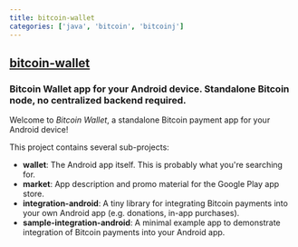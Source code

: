 ```yaml
---
title: bitcoin-wallet
categories: ['java', 'bitcoin', 'bitcoinj']
---
```

## [bitcoin-wallet](https://github.com/bitcoin-wallet/bitcoin-wallet)

### Bitcoin Wallet app for your Android device. Standalone Bitcoin node, no centralized backend required.


Welcome to _Bitcoin Wallet_, a standalone Bitcoin payment app for your Android device!

This project contains several sub-projects:

 * __wallet__:
     The Android app itself. This is probably what you're searching for.
 * __market__:
     App description and promo material for the Google Play app store.
 * __integration-android__:
     A tiny library for integrating Bitcoin payments into your own Android app
     (e.g. donations, in-app purchases).
 * __sample-integration-android__:
     A minimal example app to demonstrate integration of Bitcoin payments into
     your Android app.

